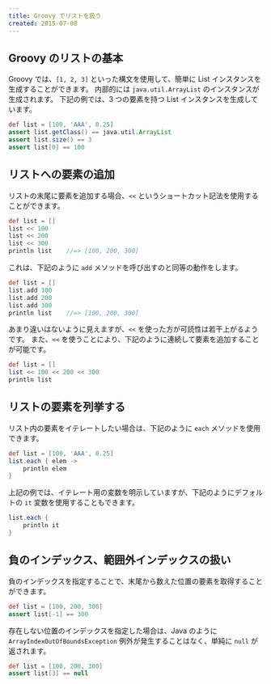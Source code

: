 ```yaml
---
title: Groovy でリストを扱う
created: 2015-07-08
---
```


Groovy のリストの基本
----
Groovy では、`[1, 2, 3]` といった構文を使用して、簡単に List インスタンスを生成することができます。
内部的には `java.util.ArrayList` のインスタンスが生成されます。
下記の例では、3 つの要素を持つ List インスタンスを生成しています。

```groovy
def list = [100, 'AAA', 0.25]
assert list.getClass() == java.util.ArrayList
assert list.size() == 3
assert list[0] == 100
```

リストへの要素の追加
----
リストの末尾に要素を追加する場合、`<<` というショートカット記法を使用することができます。

```groovy
def list = []
list << 100
list << 200
list << 300
println list    //=> [100, 200, 300]
```

これは、下記のように `add` メソッドを呼び出すのと同等の動作をします。

```groovy
def list = []
list.add 100
list.add 200
list.add 300
println list    //=> [100, 200, 300]
```

あまり違いはないように見えますが、`<<` を使った方が可読性は若干上がるようです。
また、`<<` を使うことにより、下記のように連続して要素を追加することが可能です。

```groovy
def list = []
list << 100 << 200 << 300
println list
```

リストの要素を列挙する
----
リスト内の要素をイテレートしたい場合は、下記のように `each` メソッドを使用できます。

```groovy
def list = [100, 'AAA', 0.25]
list.each { elem ->
    println elem
}
```

上記の例では、イテレート用の変数を明示していますが、下記のようにデフォルトの `it` 変数を使用することもできます。

```groovy
list.each {
    println it
}
```


負のインデックス、範囲外インデックスの扱い
----
負のインデックスを指定することで、末尾から数えた位置の要素を取得することができます。

```groovy
def list = [100, 200, 300]
assert list[-1] == 300
```

存在しない位置のインデックスを指定した場合は、Java のように `ArrayIndexOutOfBoundsException` 例外が発生することはなく、単純に `null` が返されます。

```groovy
def list = [100, 200, 300]
assert list[3] == null
```


